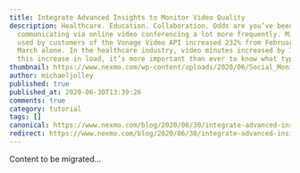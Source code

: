 ```yaml
---
title: Integrate Advanced Insights to Monitor Video Quality
description: Healthcare. Education. Collaboration. Odds are you’ve been
  communicating via online video conferencing a lot more frequently. Minutes
  used by customers of the Vonage Video API increased 232% from February to
  March alone. In the healthcare industry, video minutes increased by 727%. With
  this increase in load, it’s more important than ever to know what type […]
thumbnail: https://www.nexmo.com/wp-content/uploads/2020/06/Social_Monitor-Video-Quality_1200x627.png
author: michaeljolley
published: true
published_at: 2020-06-30T13:39:26
comments: true
category: tutorial
tags: []
canonical: https://www.nexmo.com/blog/2020/06/30/integrate-advanced-insights-to-monitor-video-quality
redirect: https://www.nexmo.com/blog/2020/06/30/integrate-advanced-insights-to-monitor-video-quality
---
```

Content to be migrated...